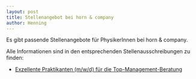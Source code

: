 ```yaml
---
layout: post
title: Stellenangebot bei horn & company
author: Henning
---
```


Es gibt passende Stellenangebote für PhysikerInnen bei horn & company.

Alle Informationen sind in den entsprechenden Stellenausschreibungen zu finden:

* [Exzellente Praktikanten (m/w/d) für die Top-Management-Beratung](dokumente/ausschreibungen_jobboerse/2021-04-08_horncompany.pdf)
